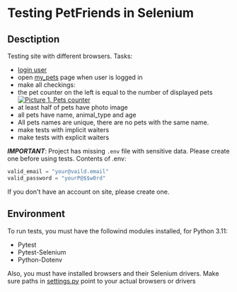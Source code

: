 # Testing PetFriends in Selenium

## Desctiption
Testing site with different browsers. Tasks:
- [login user](https://petfriends.skillfactory.ru/login)
- open [my_pets](https://petfriends.skillfactory.ru/my_pets) page when user is logged in
- make all checkings:
 - the pet counter on the left is equal to the number of displayed pets
   <a href="https://lms.skillfactory.ru/assets/courseware/v1/276797f0a5529d308ae6e6bb045699ab/asset-v1:Skillfactory+QAP+18JUNE2020+type@asset+block/QAP.25.3.2.png" target="_blank"><img src="https://lms.skillfactory.ru/assets/courseware/v1/276797f0a5529d308ae6e6bb045699ab/asset-v1:Skillfactory+QAP+18JUNE2020+type@asset+block/QAP.25.3.2.png" alt="Picture 1. Pets counter" style="max-width: 200px;" /></a>
 - at least half of pets have photo image
 - all pets have name, animal_type and age
 - All pets names are unique, there are no pets with the same name.
- make tests with implicit waiters
- make tests with explicit waiters

***IMPORTANT***: Project has missing `.env` file with sensitive data. Please create one before using tests. Contents of .env:
``` Python
valid_email = "your@vaild.email"
valid_password = "yourP@$$w0rd"
```
If you don't have an account on site, please create one.

## Environment
To run tests, you must have the followind modules installed, for Python 3.11:
- Pytest
- Pytest-Selenium
- Python-Dotenv

Also, you must have installed browsers and their Selenium drivers. Make sure paths in [settings.py](settings.py) point to your actual browsers or drivers
